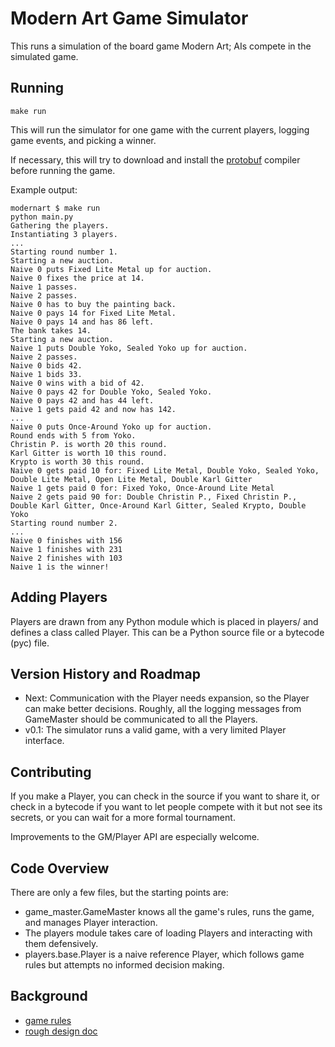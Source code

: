 Modern Art Game Simulator
=========================

This runs a simulation of the board game Modern Art; AIs compete in the simulated game.

Running
-------

	make run

This will run the simulator for one game with the current players, logging game events, and picking a winner.

If necessary, this will try to download and install the [protobuf](https://code.google.com/p/protobuf/) compiler before running the game.

Example output:

	modernart $ make run
	python main.py
	Gathering the players.
	Instantiating 3 players.
	...
	Starting round number 1.
	Starting a new auction.
	Naive 0 puts Fixed Lite Metal up for auction.
	Naive 0 fixes the price at 14.
	Naive 1 passes.
	Naive 2 passes.
	Naive 0 has to buy the painting back.
	Naive 0 pays 14 for Fixed Lite Metal.
	Naive 0 pays 14 and has 86 left.
	The bank takes 14.
	Starting a new auction.
	Naive 1 puts Double Yoko, Sealed Yoko up for auction.
	Naive 2 passes.
	Naive 0 bids 42.
	Naive 1 bids 33.
	Naive 0 wins with a bid of 42.
	Naive 0 pays 42 for Double Yoko, Sealed Yoko.
	Naive 0 pays 42 and has 44 left.
	Naive 1 gets paid 42 and now has 142.
	...
	Naive 0 puts Once-Around Yoko up for auction.
	Round ends with 5 from Yoko.
	Christin P. is worth 20 this round.
	Karl Gitter is worth 10 this round.
	Krypto is worth 30 this round.
	Naive 0 gets paid 10 for: Fixed Lite Metal, Double Yoko, Sealed Yoko, Double Lite Metal, Open Lite Metal, Double Karl Gitter
	Naive 1 gets paid 0 for: Fixed Yoko, Once-Around Lite Metal
	Naive 2 gets paid 90 for: Double Christin P., Fixed Christin P., Double Karl Gitter, Once-Around Karl Gitter, Sealed Krypto, Double Yoko
	Starting round number 2.
	...
	Naive 0 finishes with 156
	Naive 1 finishes with 231
	Naive 2 finishes with 103
	Naive 1 is the winner!

Adding Players
--------------

Players are drawn from any Python module which is placed in players/ and defines a class called Player. This can be a Python source file or a bytecode (pyc) file.

Version History and Roadmap
---------------------------

* Next: Communication with the Player needs expansion, so the Player can make better decisions. Roughly, all the logging messages from GameMaster should be communicated to all the Players.
* v0.1: The simulator runs a valid game, with a very limited Player interface.

Contributing
------------

If you make a Player, you can check in the source if you want to share it, or check in a bytecode if you want to let people compete with it but not see its secrets, or you can wait for a more formal tournament.

Improvements to the GM/Player API are especially welcome.

Code Overview
-------------

There are only a few files, but the starting points are:

* game_master.GameMaster knows all the game's rules, runs the game, and manages Player interaction.
* The players module takes care of loading Players and interacting with them defensively.
* players.base.Player is a naive reference Player, which follows game rules but attempts no informed decision making.

Background
----------

* [game rules](http://www.gamecabinet.com/sumoRulesBank/ModernArt.html)
* [rough design doc](https://docs.google.com/document/d/16GLui4uT4IijqQOH5ZBtPu2az3gX72HdD3pAE-Jgjng/edit)
